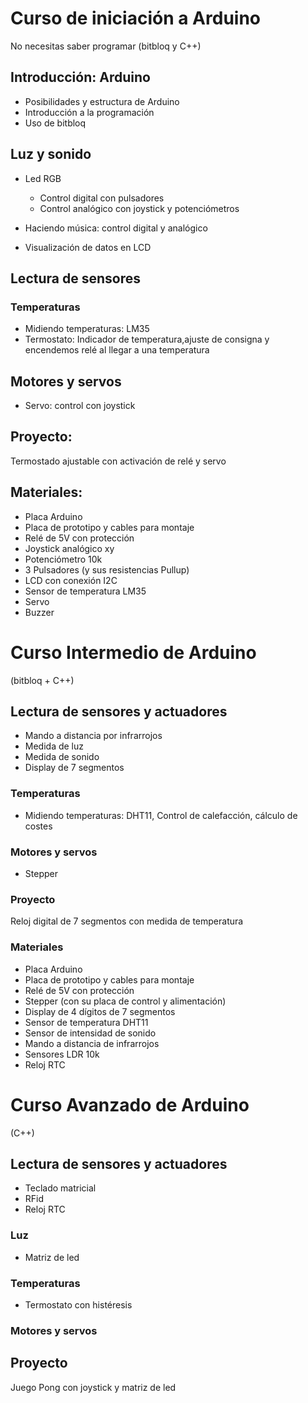 # Curso de iniciación a Arduino
No necesitas saber programar
(bitbloq y C++)

## Introducción: Arduino

* Posibilidades y estructura de Arduino
* Introducción a la programación
* Uso de bitbloq

## Luz y sonido

* Led RGB

	* Control digital con pulsadores
	* Control analógico con joystick y potenciómetros

* Haciendo música: control digital y analógico

* Visualización de datos en LCD

## Lectura de sensores

### Temperaturas

* Midiendo temperaturas: LM35
* Termostato: Indicador de temperatura,ajuste de consigna y encendemos relé al llegar a una temperatura

## Motores y servos

* Servo: control con joystick

## Proyecto: 

Termostado ajustable con activación de relé y servo 

## Materiales:

* Placa Arduino
* Placa de prototipo y cables para montaje
* Relé de 5V con protección
* Joystick analógico xy
* Potenciómetro 10k
* 3 Pulsadores (y sus resistencias Pullup)
* LCD con conexión I2C
* Sensor de temperatura LM35
* Servo
* Buzzer

# Curso Intermedio de Arduino
(bitbloq + C++)

## Lectura de sensores y actuadores

* Mando a distancia por infrarrojos
* Medida de luz
* Medida de sonido
* Display de 7 segmentos


### Temperaturas

* Midiendo temperaturas: DHT11, Control de calefacción, cálculo de costes


### Motores y servos

* Stepper

### Proyecto

Reloj digital de 7 segmentos con medida de temperatura

### Materiales

* Placa Arduino
* Placa de prototipo y cables para montaje
* Relé de 5V con protección
* Stepper (con su placa de control y alimentación)
* Display de 4 dígitos de 7 segmentos
* Sensor de temperatura DHT11
* Sensor de intensidad de sonido
* Mando a distancia de infrarrojos
* Sensores LDR 10k
* Reloj RTC

# Curso Avanzado de Arduino
(C++)

## Lectura de sensores y actuadores

* Teclado matricial
* RFid
* Reloj RTC

### Luz

* Matriz de led

### Temperaturas

* Termostato con histéresis


### Motores y servos


## Proyecto

Juego Pong con joystick y matriz de led